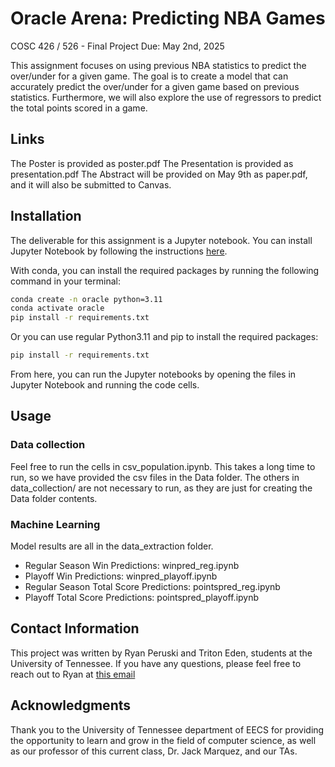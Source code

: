 # Oracle Arena: Predicting NBA Games

COSC 426 / 526 - Final Project
Due: May 2nd, 2025

This assignment focuses on using previous NBA statistics to predict the over/under for a given game. The goal is to create a model that can accurately predict the over/under for a given game based on previous statistics. Furthermore, we will also explore the use of regressors to predict the total points scored in a game.

## Links

The Poster is provided as poster.pdf
The Presentation is provided as presentation.pdf
The Abstract will be provided on May 9th as paper.pdf, and it will also be submitted to Canvas.

## Installation

The deliverable for this assignment is a Jupyter notebook. You can install Jupyter Notebook by following the instructions [here](https://jupyter.org/install).

With conda, you can install the required packages by running the following command in your terminal:

```bash
conda create -n oracle python=3.11 
conda activate oracle
pip install -r requirements.txt
```

Or you can use regular Python3.11 and pip to install the required packages:

```bash
pip install -r requirements.txt
```

From here, you can run the Jupyter notebooks by opening the files in Jupyter Notebook and running the code cells.

## Usage

### Data collection

Feel free to run the cells in csv_population.ipynb. This takes a long time to run, so we have provided the csv files in the Data folder. The others in data_collection/ are not necessary to run, as they are just for creating the Data folder contents.

### Machine Learning

Model results are all in the data_extraction folder.

- Regular Season Win Predictions: winpred_reg.ipynb
- Playoff Win Predictions: winpred_playoff.ipynb
- Regular Season Total Score Predictions: pointspred_reg.ipynb
- Playoff Total Score Predictions: pointspred_playoff.ipynb

## Contact Information

This project was written by Ryan Peruski and Triton Eden, students at the University of Tennessee. If you have any questions, please feel free to reach out to Ryan at [this email](mailto:yhg461@vols.utk.edu)

## Acknowledgments

Thank you to the University of Tennessee department of EECS for providing the opportunity to learn and grow in the field of computer science, as well as our professor of this current class, Dr. Jack Marquez, and our TAs.
